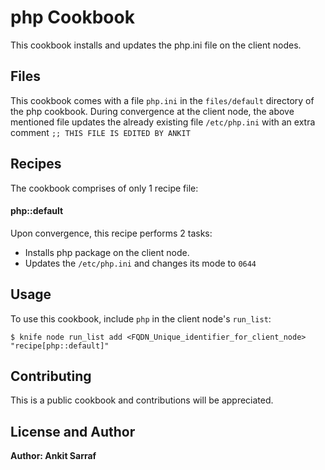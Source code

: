 php Cookbook
============
This cookbook installs and updates the php.ini file on the client nodes.

Files
-----
This cookbook comes with a file `php.ini` in the `files/default` directory of the php cookbook.
During convergence at the client node, the above mentioned file updates the already existing file `/etc/php.ini` with an extra comment `;; THIS FILE IS EDITED BY ANKIT`

Recipes
-------
The cookbook comprises of only 1 recipe file:

#### php::default
Upon convergence, this recipe performs 2 tasks:
- Installs php package on the client node.
- Updates the `/etc/php.ini` and changes its mode to `0644`

Usage
-----
To use this cookbook, include `php` in the client node's `run_list`:

```
$ knife node run_list add <FQDN_Unique_identifier_for_client_node> "recipe[php::default]"
```

Contributing
------------
This is a public cookbook and contributions will be appreciated.

License and Author
------------------
<b>Author:<b> Ankit Sarraf
